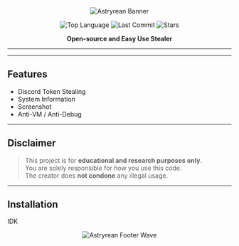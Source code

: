 <div align="center">
  
  <img src="https://capsule-render.vercel.app/api?type=waving&color=3a0ca3&height=200&section=header&text=Astryrean&fontSize=60&fontColor=ffffff" alt="Astryrean Banner" />

  <p>
    <img src="https://img.shields.io/github/languages/top/zakocord/Astryrean?color=3a0ca3&style=for-the-badge" alt="Top Language">
    <img src="https://img.shields.io/github/last-commit/zakocord/Astryrean?color=3a0ca3&style=for-the-badge" alt="Last Commit">
    <img src="https://img.shields.io/github/stars/zakocord/Astryrean?color=3a0ca3&style=for-the-badge" alt="Stars">
  </p>

  <p><strong>Open-source and Easy Use Stealer</strong></p>

</div>

---

---

## Features

- Discord Token Stealing
- System Information
- Screenshot
- Anti-VM / Anti-Debug 

---

## Disclaimer

> This project is for **educational and research purposes only**.  
> You are solely responsible for how you use this code.  
> The creator does **not condone** any illegal usage.

---

## Installation
IDK

<div align="center">
  <img src="https://capsule-render.vercel.app/api?type=waving&color=3a0ca3&height=200&section=footer&text=&fontSize=60&fontColor=ffffff" alt="Astryrean Footer Wave" />
</div>
